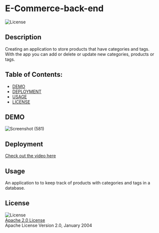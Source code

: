 # E-Commerce-back-end
  ![License](https://img.shields.io/badge/License-Apache_2.0-blue.svg)

  ## Description
  Creating an application to store products that have categories and tags. With the app you can add or delete or update new categories, products or tags.

  ## Table of Contents: 
  * [DEMO](#demo)
  * [DEPLOYMENT](#deployment)  
  * [USAGE](#usage)
  * [LICENSE](#license)  

  ## DEMO
  ![Screenshot (581)](https://user-images.githubusercontent.com/96558916/155904271-9575c725-677f-4bff-8bbf-4a56178deadc.png)


  ## Deployment
  [Check out the video here](https://drive.google.com/file/d/1d7gyuRUgCWbZWXL3v6yRXw5kY2KJB7YH/view)

  ## Usage

  An application to to keep track of products with categories and tags in a database.

  ## License

  ![License](https://img.shields.io/badge/License-Apache_2.0-blue.svg)  
  [Apache 2.0 License](https://opensource.org/licenses/Apache-2.0)  
  Apache License
      Version 2.0, January 2004
